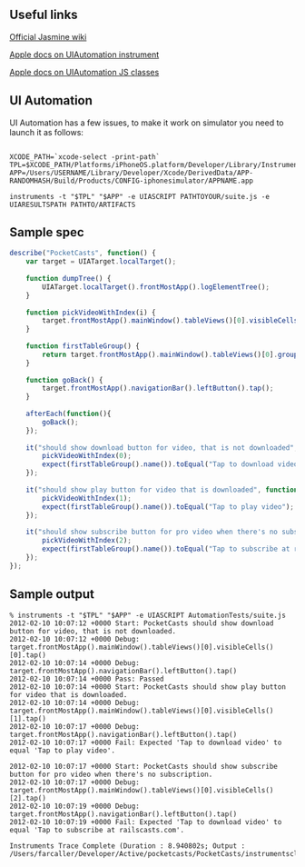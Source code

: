 ## Useful links

[Official Jasmine wiki](https://github.com/pivotal/jasmine/wiki)

[Apple docs on UIAutomation instrument](https://developer.apple.com/library/prerelease/ios/#documentation/DeveloperTools/Conceptual/InstrumentsUserGuide/Built-InInstruments/Built-InInstruments.html)

[Apple docs on UIAutomation JS classes](https://developer.apple.com/library/prerelease/ios/#documentation/DeveloperTools/Reference/UIAutomationRef/_index.html#//apple_ref/doc/uid/TP40009771)

## UI Automation

UI Automation has a few issues, to make it work on simulator you need to launch it as follows:

```shell

XCODE_PATH=`xcode-select -print-path`
TPL=$XCODE_PATH/Platforms/iPhoneOS.platform/Developer/Library/Instruments/PlugI$
APP=/Users/USERNAME/Library/Developer/Xcode/DerivedData/APP-RANDOMHASH/Build/Products/CONFIG-iphonesimulator/APPNAME.app
    
instruments -t "$TPL" "$APP" -e UIASCRIPT PATHTOYOUR/suite.js -e UIARESULTSPATH PATHTO/ARTIFACTS
```

## Sample spec

```javascript
describe("PocketCasts", function() {
    var target = UIATarget.localTarget();
    
    function dumpTree() {
        UIATarget.localTarget().frontMostApp().logElementTree();
    }
    
    function pickVideoWithIndex(i) {
        target.frontMostApp().mainWindow().tableViews()[0].visibleCells()[i].tap();
    }
    
    function firstTableGroup() {
        return target.frontMostApp().mainWindow().tableViews()[0].groups()[0];
    }
    
    function goBack() {
        target.frontMostApp().navigationBar().leftButton().tap();
    }
    
    afterEach(function(){
        goBack();
    });
    
    it("should show download button for video, that is not downloaded", function(){
        pickVideoWithIndex(0);
        expect(firstTableGroup().name()).toEqual("Tap to download video");
    });
    
    it("should show play button for video that is downloaded", function(){
        pickVideoWithIndex(1);
        expect(firstTableGroup().name()).toEqual("Tap to play video");
    });
    
    it("should show subscribe button for pro video when there's no subscription", function(){
        pickVideoWithIndex(2);
        expect(firstTableGroup().name()).toEqual("Tap to subscribe at railscasts.com");
    });
});
```

## Sample output

```shell
% instruments -t "$TPL" "$APP" -e UIASCRIPT AutomationTests/suite.js
2012-02-10 10:07:12 +0000 Start: PocketCasts should show download button for video, that is not downloaded.
2012-02-10 10:07:12 +0000 Debug: target.frontMostApp().mainWindow().tableViews()[0].visibleCells()[0].tap()
2012-02-10 10:07:14 +0000 Debug: target.frontMostApp().navigationBar().leftButton().tap()
2012-02-10 10:07:14 +0000 Pass: Passed
2012-02-10 10:07:14 +0000 Start: PocketCasts should show play button for video that is downloaded.
2012-02-10 10:07:14 +0000 Debug: target.frontMostApp().mainWindow().tableViews()[0].visibleCells()[1].tap()
2012-02-10 10:07:17 +0000 Debug: target.frontMostApp().navigationBar().leftButton().tap()
2012-02-10 10:07:17 +0000 Fail: Expected 'Tap to download video' to equal 'Tap to play video'.

2012-02-10 10:07:17 +0000 Start: PocketCasts should show subscribe button for pro video when there's no subscription.
2012-02-10 10:07:17 +0000 Debug: target.frontMostApp().mainWindow().tableViews()[0].visibleCells()[2].tap()
2012-02-10 10:07:19 +0000 Debug: target.frontMostApp().navigationBar().leftButton().tap()
2012-02-10 10:07:19 +0000 Fail: Expected 'Tap to download video' to equal 'Tap to subscribe at railscasts.com'.

Instruments Trace Complete (Duration : 8.940802s; Output : /Users/farcaller/Developer/Active/pocketcasts/PocketCasts/instrumentscli4.trace)
```
